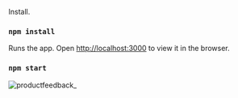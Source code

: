 Install.

### `npm install`

Runs the app. Open [http://localhost:3000](http://localhost:3000) to view it in the browser.

### `npm start`

![productfeedback_](https://user-images.githubusercontent.com/24934754/170194038-ffeb20fb-952d-40b4-a212-a870b75c6f76.JPG)
